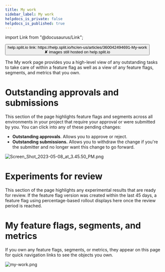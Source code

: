 ```yaml
---
title: My work
sidebar_label: My work
helpdocs_is_private: false
helpdocs_is_published: true
---
```


import Link from "@docusaurus/Link";

<p>
  <button style={{borderRadius:'8px', border:'1px', fontFamily:'Courier New', fontWeight:'800', textAlign:'left'}}> help.split.io link: https://help.split.io/hc/en-us/articles/360042494691-My-work <br /> ✘ images still hosted on help.split.io </button>
</p>

The My work page provides you a high-level view of any outstanding tasks to take care of within a feature flag as well as a view of any feature flags, segments, and metrics that you own.

# Outstanding approvals and submissions 

This section of the page highlights feature flags and segments across all environments in your project that require your approval or were submitted by you. You can click into any of these pending changes:

* **Outstanding approvals**. Allows you to approve or reject.
* **Outstanding submissions.** Allows you to withdraw the change if you're the submitter and no longer want this change to go forward.

<p>
  <img src="https://help.split.io/hc/article_attachments/15594966380429" alt="Screen_Shot_2023-05-08_at_3.45.50_PM.png" />
</p>

# Experiments for review

This section of the page highlights any experimental results that are ready for review. If the feature flag version was created within the last 45 days, a feature flag using percentage-based rollout displays here once the review period is reached.

# My feature flags, segments, and metrics

If you own any feature flags, segments, or metrics, they appear on this page for quick navigation links to see the objects you own.
<p>
  <img src="https://help.split.io/hc/article_attachments/16031905462541" alt="my-work.png" />
</p>

